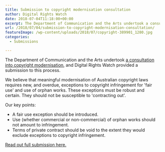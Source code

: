 ```yaml
---
title: Submission to copyright modernisation consultation
author: Digital Rights Watch
date: 2018-07-04T11:18:00+00:00
excerpt: The Department of Communication and the Arts undertook a consultation into copyright modernisation, and Digital Rights Watch provided a submission to this process.
url: /2018/07/04/submission-to-copyright-modernisation-consultation/
featureImage: /wp-content/uploads/2018/07/copyright-389901_1280.jpg
categories:
  - Submissions

---
```

The Department of Communication and the Arts undertook [a consultation into copyright modernisation][1], and Digital Rights Watch provided a submission to this process.

We believe that meaningful modernisation of Australian copyright laws requires new, and overdue, exceptions to copyright infringement for 'fair use' and use of orphan works. These exceptions must be robust and certain. They should not be susceptible to 'contracting out'.

Our key points:

  * A fair use exception should be introduced​.
  * Use (whether commercial or non-commercial) of orphan works should not amount to infringement.​
  * Terms of private contract should be void to the extent they would exclude exceptions to copyright infringement.​

[Read out full submission here.][2]

 [1]: https://www.communications.gov.au/have-your-say/copyright-modernisation-consultation
 [2]: /wp-content/uploads/2018/07/Digital-Rights-Watch-Submission-to-the-Copyright-Modernisation-Consultation-2018.07.04.pdf
